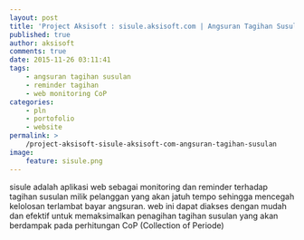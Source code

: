```yaml
---
layout: post
title: 'Project Aksisoft : sisule.aksisoft.com | Angsuran Tagihan Susulan'
published: true
author: aksisoft
comments: true
date: 2015-11-26 03:11:41
tags:
    - angsuran tagihan susulan
    - reminder tagihan
    - web monitoring CoP
categories:
    - pln
    - portofolio
    - website
permalink: >
    /project-aksisoft-sisule-aksisoft-com-angsuran-tagihan-susulan
image:
    feature: sisule.png
---
```

sisule adalah aplikasi web sebagai monitoring dan reminder terhadap tagihan susulan milik pelanggan yang akan jatuh tempo sehingga mencegah kelolosan terlambat bayar angsuran.  web ini dapat diakses dengan mudah dan efektif untuk memaksimalkan penagihan tagihan susulan yang akan berdampak pada perhitungan CoP (Collection of Periode)

    [][1]

 [1]: https://i0.wp.com/blog.aksisoft.com/wp-content/uploads/2015/11/sisule.png